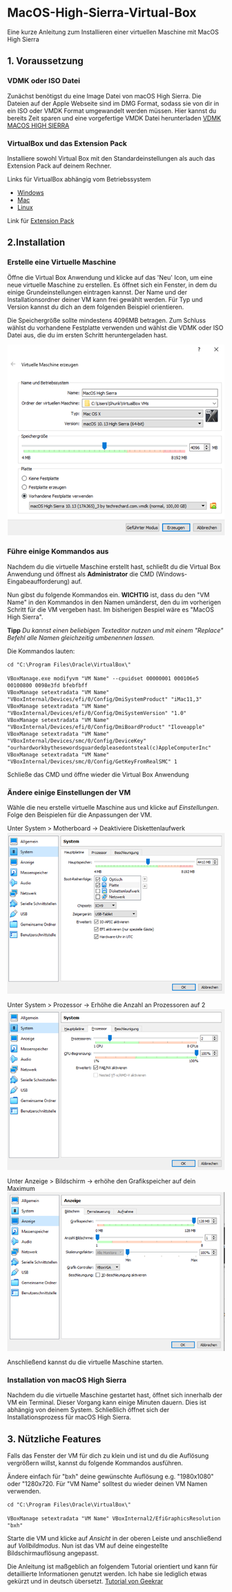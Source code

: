 # MacOS-High-Sierra-Virtual-Box
Eine kurze Anleitung zum Installieren einer virtuellen Maschine mit MacOS High Sierra

## 1. Voraussetzung

### VDMK oder ISO Datei
Zunächst benötigst du eine Image Datei von macOS High Sierra. Die Dateien auf der Apple Webseite sind im DMG Format, sodass sie von dir in ein ISO oder VMDK Format umgewandelt werden müssen. Hier kannst du bereits Zeit sparen und eine vorgefertige VMDK Datei herunterladen
[VDMK MACOS HIGH SIERRA](https://www.mediafire.com/file/xe6vr0yvb5hqr5c/macOS_High_Sierra_10.13_%252817A365%2529_3_by_techrechard.com.vmdk/file)

### VirtualBox und das Extension Pack

Installiere sowohl Virtual Box mit den Standardeinstellungen als auch das Extension Pack auf deinem Rechner.

Links für VirtualBox abhängig vom Betriebssystem
 - [Windows](https://download.virtualbox.org/virtualbox/6.1.34/VirtualBox-6.1.34-150636-Win.exe)
 - [Mac](https://download.virtualbox.org/virtualbox/6.1.34/VirtualBox-6.1.34-150636-OSX.dmg)
 - [Linux](https://www.virtualbox.org/wiki/Linux_Downloads)
 
Link für [Extension Pack](https://download.virtualbox.org/virtualbox/6.1.34/Oracle_VM_VirtualBox_Extension_Pack-6.1.34.vbox-extpack)

## 2.Installation

### Erstelle eine Virtuelle Maschine
Öffne die Virtual Box Anwendung und klicke auf das 'Neu' Icon, um eine neue virtuelle Maschine zu erstellen. Es öffnet sich ein Fenster, in dem du einige Grundeinstellungen eintragen kannst. Der Name und der Installationsordner deiner VM kann frei gewählt werden. Für Typ und Version kannst du dich an dem folgenden Beispiel orientieren. 

Die Speichergröße sollte mindestens 4096MB betragen. Zum Schluss wählst du vorhandene Festplatte verwenden und wählst die VDMK oder ISO Datei aus, die du im ersten Schritt heruntergeladen hast.

![Einstellungen Beispiel](/images/pic_1.png)

### Führe einige Kommandos aus
Nachdem du die virtuelle Maschine erstellt hast, schließt du die Virtual Box Anwendung und öffnest als **Administrator** die CMD (Windows-Eingabeaufforderung) auf.

Nun gibst du folgende Kommandos ein. **WICHTIG** ist, dass du den "VM Name" in den Kommandos in den Namen umänderst, den du im vorherigen Schritt für die VM vergeben hast. Im bisherigen Bespiel wäre es "MacOS High Sierra". 

**Tipp** *Du kannst einen beliebigen Texteditor nutzen und mit einem "Replace" Befehl alle Namen gleichzeitig umbenennen lassen.*

Die Kommandos lauten: 
```
cd "C:\Program Files\Oracle\VirtualBox\" 

VBoxManage.exe modifyvm "VM Name" --cpuidset 00000001 000106e5 00100800 0098e3fd bfebfbff 
VBoxManage setextradata "VM Name" "VBoxInternal/Devices/efi/0/Config/DmiSystemProduct" "iMac11,3" 
VBoxManage setextradata "VM Name" "VBoxInternal/Devices/efi/0/Config/DmiSystemVersion" "1.0" 
VBoxManage setextradata "VM Name" "VBoxInternal/Devices/efi/0/Config/DmiBoardProduct" "Iloveapple" 
VBoxManage setextradata "VM Name" "VBoxInternal/Devices/smc/0/Config/DeviceKey" "ourhardworkbythesewordsguardedpleasedontsteal(c)AppleComputerInc" 
VBoxManage setextradata "VM Name" "VBoxInternal/Devices/smc/0/Config/GetKeyFromRealSMC" 1
```
Schließe das CMD und öffne wieder die Virtual Box Anwendung

### Ändere einige Einstellungen der VM

Wähle die neu erstelle virtuelle Maschine aus und klicke auf *Einstellungen*. Folge den Beispielen für die Anpassungen der VM.

Unter System > Motherboard -> Deaktiviere Diskettenlaufwerk
![Unter System > Motherboard -> Deaktiviere Diskettenlaufwerk](/images/pic_2.png)

Unter System > Prozessor ->  Erhöhe die Anzahl an Prozessoren auf 2
![Unter System > Prozessor ->  Erhöhe die Anzahl an Prozessoren auf 2](/images/pic_3.png)

Unter Anzeige > Bildschirm -> erhöhe den Grafikspeicher auf dein Maximum
![Unter Anzeige > Bildschirm -> erhöhe den Grafikspeicher auf dein Maximum](/images/pic_4.png)

Anschließend kannst du die virtuelle Maschine starten. 

### Installation von macOS High Sierra

Nachdem du die virtuelle Maschine gestartet hast, öffnet sich innerhalb der VM ein Terminal. Dieser Vorgang kann einige Minuten dauern. Dies ist abhängig von deinem System. Schließlich öffnet sich der Installationsprozess für macOS High Sierra. 

## 3. Nützliche Features

Falls das Fenster der VM für dich zu klein und ist und du die Auflösung vergrößern willst, kannst du folgende Kommandos ausführen.

Ändere einfach für "bxh" deine gewünschte Auflösung e.g. "1980x1080" oder "1280x720. Für "VM Name" solltest du wieder deinen VM Namen verwenden.
```
cd "C:\Program Files\Oracle\VirtualBox\"

VBoxManage setextradata "VM Name" VBoxInternal2/EfiGraphicsResolution "bxh"

```
Starte die VM und klicke auf *Ansicht* in der oberen Leiste und anschließend auf *Vollbildmodus*. Nun ist das VM auf deine eingestellte Bildschirmauflösung angepasst. 

Die Anleitung ist maßgeblich an folgendem Tutorial orientiert und kann für detaillierte Informationen genutzt werden. Ich habe sie lediglich etwas gekürzt und in deutsch übersetzt. [Tutorial von Geekrar](https://www.geekrar.com/install-macos-high-sierra-on-virtualbox-2021/#Install_macOS_High_Sierra_on_VirtualBox)
